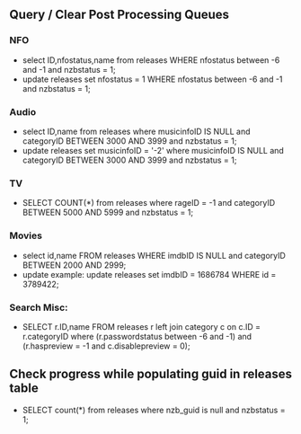 ## Query / Clear Post Processing Queues

### NFO
* select ID,nfostatus,name from releases WHERE nfostatus between -6 and -1 and nzbstatus = 1;   
* update releases set nfostatus = 1 WHERE nfostatus between -6 and -1 and nzbstatus = 1;

### Audio
* select ID,name from releases where musicinfoID IS NULL and categoryID BETWEEN 3000 AND 3999 and nzbstatus = 1;
* update releases set musicinfoID = '-2' where musicinfoID IS NULL and categoryID BETWEEN 3000 AND 3999 and nzbstatus = 1;

### TV
* SELECT COUNT(*) from releases where rageID = -1 and categoryID BETWEEN 5000 AND 5999 and nzbstatus = 1;

### Movies
* select id,name FROM releases WHERE imdbID IS NULL and categoryID BETWEEN 2000 AND 2999;
* update example: update releases set imdbID = 1686784 WHERE id = 3789422; 

### Search Misc:  
* SELECT r.ID,name FROM releases r left join category c on c.ID = r.categoryID where (r.passwordstatus between -6 and -1) and (r.haspreview = -1 and c.disablepreview = 0);

## Check progress while populating guid in releases table
* SELECT count(*) from releases where nzb_guid is null and nzbstatus = 1;